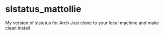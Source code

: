# slstatus_mattollie
My version of slstatus for Arch
Just clone to your local machine and make clean install
